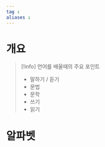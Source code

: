 ```yaml
---
tag : 
aliases : 
---
```


# 개요
>[!info] 언어를 배울때의 주요 포인트
>  - 말하기 / 듣기
>  - 문법
>  - 문학
>  - 쓰기
>  - 읽기

# 알파벳

